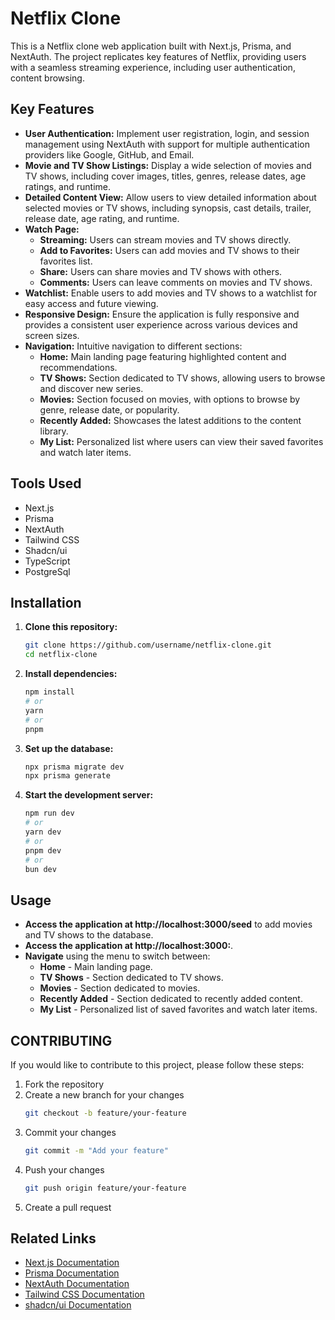# Netflix Clone

This is a Netflix clone web application built with Next.js, Prisma, and NextAuth. The project replicates key features of Netflix, providing users with a seamless streaming experience, including user authentication, content browsing.

## Key Features

- **User Authentication:** Implement user registration, login, and session management using NextAuth with support for multiple authentication providers like Google, GitHub, and Email.
- **Movie and TV Show Listings:** Display a wide selection of movies and TV shows, including cover images, titles, genres, release dates, age ratings, and runtime.
- **Detailed Content View:** Allow users to view detailed information about selected movies or TV shows, including synopsis, cast details, trailer, release date, age rating, and runtime.
- **Watch Page:** 
  - **Streaming:** Users can stream movies and TV shows directly.
  - **Add to Favorites:** Users can add movies and TV shows to their favorites list.
  - **Share:** Users can share movies and TV shows with others.
  - **Comments:** Users can leave comments on movies and TV shows.
- **Watchlist:** Enable users to add movies and TV shows to a watchlist for easy access and future viewing.
- **Responsive Design:** Ensure the application is fully responsive and provides a consistent user experience across various devices and screen sizes.
- **Navigation:** Intuitive navigation to different sections:
  - **Home:** Main landing page featuring highlighted content and recommendations.
  - **TV Shows:** Section dedicated to TV shows, allowing users to browse and discover new series.
  - **Movies:** Section focused on movies, with options to browse by genre, release date, or popularity.
  - **Recently Added:** Showcases the latest additions to the content library.
  - **My List:** Personalized list where users can view their saved favorites and watch later items.

## Tools Used

- Next.js
- Prisma
- NextAuth
- Tailwind CSS
- Shadcn/ui
- TypeScript
- PostgreSql

## Installation

1. **Clone this repository:**
   ```bash
   git clone https://github.com/username/netflix-clone.git
   cd netflix-clone
   ```

2. **Install dependencies:**
   ```bash
   npm install
   # or
   yarn
   # or
   pnpm
   ```

3. **Set up the database:**
   ```bash
   npx prisma migrate dev
   npx prisma generate
   ```

4. **Start the development server:**
   ```bash
   npm run dev
   # or
   yarn dev
   # or
   pnpm dev
   # or
   bun dev
   ```

## Usage
- **Access the application at http://localhost:3000/seed** to add movies and TV shows to the database.
- **Access the application at http://localhost:3000:**.
- **Navigate** using the menu to switch between:
  - **Home** - Main landing page.
  - **TV Shows** - Section dedicated to TV shows.
  - **Movies** - Section dedicated to movies.
  - **Recently Added** - Section dedicated to recently added content.
  - **My List** - Personalized list of saved favorites and watch later items.

## CONTRIBUTING
If you would like to contribute to this project, please follow these steps:
1. Fork the repository 
2. Create a new branch for your changes
    ```bash
    git checkout -b feature/your-feature
    ```
3. Commit your changes
    ```bash
    git commit -m "Add your feature"
    ```
4. Push your changes
    ```bash
    git push origin feature/your-feature
    ```
5. Create a pull request

## Related Links
- [Next.js Documentation](https://nextjs.org/docs)
- [Prisma Documentation](https://www.prisma.io/docs)
- [NextAuth Documentation](https://next-auth.js.org)
- [Tailwind CSS Documentation](https://tailwindcss.com/docs)
- [shadcn/ui Documentation](https://ui.shadcn.com)
